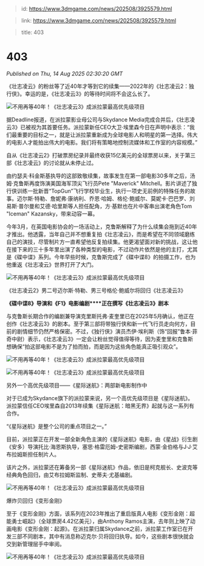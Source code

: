 > id: https://www.3dmgame.com/news/202508/3925579.html

> link: https://www.3dmgame.com/news/202508/3925579.html

> title: 403

# 403
_Published on Thu, 14 Aug 2025 02:30:20 GMT_

《壮志凌云》的粉丝等了近40年才等到它的续集——2022年的《壮志凌云2：独行侠》。幸运的是，《壮志凌云3》的等待时间将不会这么长了。

![不用再等40年！《壮志凌云3》成派拉蒙最高优先级项目](https://img.3dmgame.com/uploads/images/news/20250814/1755138096_680789_jpg_r.jpg)

据Deadline报道，在派拉蒙影业母公司与Skydance Media完成合并后，《壮志凌云3》已被视为其首要任务。派拉蒙新任CEO大卫·埃里森今日在声明中表示：“我们最重要的目标之一，就是让派拉蒙重新成为全球电影人和明星的第一选择。伟大的电影人才能拍出伟大的电影。我们将有策略地控制流媒体和工作室的内容规模。”

自从《壮志凌云2》打破票房纪录并最终收获15亿美元的全球票房以来，关于第三部《壮志凌云》的讨论就从未停止过。

由约瑟夫·科金斯基执导的这部致敬续集，故事发生在第一部电影30多年之后，汤姆·克鲁斯再度饰演美国海军顶尖飞行员Pete "Maverick" Mitchell。影片讲述了独行侠训练一批新晋“TopGun”飞行学校毕业生，执行一项史无前例的特殊任务的故事。迈尔斯·特勒、詹妮弗·康纳利、乔恩·哈姆、格伦·鲍威尔、莫妮卡·巴巴罗、刘易斯·普尔曼和艾德·哈里斯等人担任配角，方·基默也在片中客串出演老角色Tom "Iceman" Kazansky，带来动容一幕。

今年3月，在英国电影协会的一场活动上，克鲁斯解释了为什么续集会拖到近40年才推出。他透露，当年自己并不想重复拍《壮志凌云》，而是希望在不同领域磨练自己的演技，尽管制片方一直希望他反复拍续集。他更渴望面对新的挑战，这让他在接下来的三十多年里出演了各种类型的电影，不过动作片依然是他的主打，尤其是《碟中谍》系列。今年早些时候，克鲁斯完成了《碟中谍8》的拍摄工作，也为他重返《壮志凌云》世界打开了大门。

![不用再等40年！《壮志凌云3》成派拉蒙最高优先级项目](https://img.3dmgame.com/uploads/images/news/20250814/1755138320_953848.jpg)

《壮志凌云2》男二号迈尔斯·特勒、男三号格伦·鲍威尔将回归《壮志凌云3》

**《碟中谍8》导演和《F1》电影编剧****正在撰写《壮志凌云3》剧本**

与克鲁斯长期合作的编剧兼导演克里斯托弗·麦奎里已在2025年5月确认，他正在创作《壮志凌云3》的剧本。至于第三部将带独行侠和新一代飞行员走向何方，目前的剧情细节仍然严格保密。不过，《独行侠》演员杰伊·埃利斯（饰“回报”鲁本·菲奇中尉）表示，《壮志凌云3》一定会让粉丝觉得值得等待，因为麦奎里和克鲁斯想确保“拍这部电影不是为了拍而拍，而是因为这些角色能真正吸引观众”。

![不用再等40年！《壮志凌云3》成派拉蒙最高优先级项目](https://img.3dmgame.com/uploads/images/news/20250814/1755138333_416675.jpg)

![不用再等40年！《壮志凌云3》成派拉蒙最高优先级项目](https://img.3dmgame.com/uploads/images/news/20250814/1755138348_168749.jpg)

另外一个高优先级项目——《星际迷航》：两部新电影制作中

对于已成为Skydance旗下的派拉蒙来说，另一个高优先级项目是《星际迷航》。派拉蒙信任CEO埃里森自2013年续集《星际迷航：暗黑无界》起就与这一系列有合作。

“《星际迷航》是整个公司的重点项目之一。”

目前，派拉蒙正在开发一部全新角色主演的《星际迷航》电影，由《星战》衍生剧《安多）导演托比·海恩斯执导，塞思·格雷厄姆-史密斯编剧，西蒙·金伯格与J·J·艾布拉姆斯担任制片人。

该片之外，派拉蒙还在筹备另一部《星际迷航》作品，依旧是柯克舰长、史波克等经典角色回归，由艾布拉姆斯监制、史蒂夫·尤基编剧。

![不用再等40年！《壮志凌云3》成派拉蒙最高优先级项目](https://img.3dmgame.com/uploads/images/news/20250814/1755138362_606626.jpg)

爆炸贝回归《变形金刚》

至于《变形金刚》方面，该系列在2023年推出了重启版真人电影《变形金刚：超能勇士崛起》（全球票房4.42亿美元），由Anthony Ramos主演，去年则上映了动画电影《变形金刚：起源》。在派拉蒙归属Skydance之前，派拉蒙工作室已在开发三部不同剧本，其中有消息称迈克尔·贝将回归执导。如今，这些剧本很快就会交到新管理层手中审阅。

![不用再等40年！《壮志凌云3》成派拉蒙最高优先级项目](https://img.3dmgame.com/uploads/images/news/20250814/1755138392_265859.jpg)
